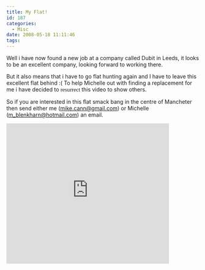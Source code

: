 ```yaml
---
title: My Flat!
id: 187
categories:
  - Misc
date: 2008-05-18 11:11:46
tags:
---
```


Well i have now found a new job at a company called Dubit in Leeds, it looks to be an excellent company, looking forward to working there.

But it also means that i have to go flat hunting again and I have to leave this excellent flat behind :( To help Michelle out with finding a replacement for me i have decided to <span style="font-size: 11pt; line-height: 115%; font-family: &quot;Calibri&quot;,&quot;sans-serif&quot;;">resurrect </span>this video to show others.

So if you are interested in this flat smack bang in the centre of Mancheter then send either me ([mike.cann@gmail.com](https://mike.cann@gmail.com)) or Michelle ([m_blenkharn@hotmail.com](mailto:m_blenkharn@hotmail.com)) an email.

<embed width="425" height="366" wmode="transparent" type="application/x-shockwave-flash" src="https://www.youtube.com/v/3FRstdlJpHE"></embed>

&nbsp;